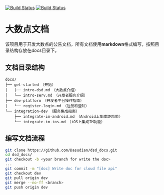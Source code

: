 [![Build Status](https://travis-ci.org/Dasudian/dsd_docs.svg?branch-master)](https://travis-ci.org/Dasudian/dsd_docs)  [![Build Status](https://travis-ci.org/Dasudian/dsd_docs.svg?branch-dev)](https://travis-ci.org/Dasudian/dsd_docs)  


# 大数点文档

该项目用于开发大数点的公告文档，所有文档使用**markdown**格式编写，按照目录结构存放在*docs*目录下。  

## 文档目录结构

```
docs/
├── get-started　（开始）
│   ├── intro-dsd.md　（大数点介绍）
│   └── intro-serv.md　（开发者服务介绍）
├── dev-platform　（开发者平台操作指南）
│   └── register-login.md　（注册和登陆）
└── integration-dev　（服务集成指南）
    ├── integrate-im-android.md　（Android上集成IM功能）
    └── integrate-im-ios.md　（iOS上集成IM功能）
```

## 编写文档流程

```bash
git clone https://github.com/Dasudian/dsd_docs.git
cd dsd_docs/  
git checkout -b <your branch for write the doc>
...
git commit -m "[doc] Write doc for cloud file api"
git checkout dev
git pull origin dev
git merge --no-ff <branch>
git push origin dev
```

